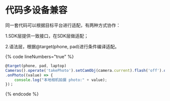 # 代码多设备兼容

同一套代码可以根据目标平台进行适配，有两种方式协作：

1.SDK层提供一致接口，在SDK层做适配；

2.语法层，根据@target(phone, pad)进行条件编译适配。

{% code lineNumbers="true" %}
```typescript
@target(phone, pad, laptop)
Cameras().operate('takePhoto').setCamObj(camera.current).flash('off').qualityPrioritization('speed').skipMetadata(true)
.onPhoto((value) => {
    console.log("本地相机拍摄 photo:" + value);
})；
```
{% endcode %}
